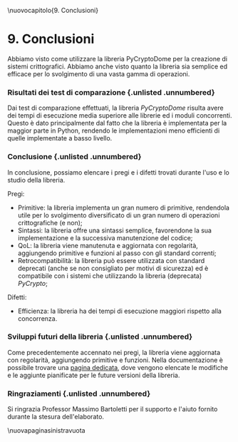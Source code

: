 \nuovocapitolo{9. Conclusioni}

# 9. Conclusioni
Abbiamo visto come utilizzare la libreria PyCryptoDome per la creazione di sistemi crittografici.
Abbiamo anche visto quanto la libreria sia semplice ed efficace per lo svolgimento di una vasta gamma di operazioni.

### Risultati dei test di comparazione {.unlisted .unnumbered}
Dai test di comparazione effettuati, la libreria *PyCryptoDome* risulta avere dei tempi di esecuzione media superiore alle librerie ed i moduli concorrenti. Questo è dato principalmente dal fatto che la libreria è implementata per la maggior parte in Python, rendendo le implementazioni meno efficienti di quelle implementate a basso livello.

### Conclusione {.unlisted .unnumbered}
In conclusione, possiamo elencare i pregi e i difetti trovati durante l'uso e lo studio della libreria.

Pregi:

- Primitive: la libreria implementa un gran numero di primitive, rendendola utile per lo svolgimento diversificato di un gran numero di operazioni crittografiche (e non);
- Sintassi: la libreria offre una sintassi semplice, favorendone la sua implementazione e la successiva manutenzione del codice;
- QoL: la libreria viene manutenuta e aggiornata con regolarità, aggiungendo primitive e funzioni al passo con gli standard correnti;
- Retrocompatibilità: la libreria può essere utilizzata con standard deprecati (anche se non consigliato per motivi di sicurezza) ed è compatibile con i sistemi che utilizzando la libreria (deprecata) *PyCrypto*;

Difetti:

- Efficienza: la libreria ha dei tempi di esecuzione maggiori rispetto alla concorrenza.

### Sviluppi futuri della libreria {.unlisted .unnumbered}
Come precedentemente accennato nei pregi, la libreria viene aggiornata con regolarità, aggiungendo primitive e funzioni. Nella documentazione è possibile trovare una [pagina dedicata](https://pycryptodome.readthedocs.io/en/latest/src/future.html), dove vengono elencate le modifiche e le aggiunte pianificate per le future versioni della libreria.

### Ringraziamenti {.unlisted .unnumbered}
Si ringrazia Professor Massimo Bartoletti per il supporto e l'aiuto fornito durante la stesura dell'elaborato.

\nuovapaginasinistravuota
